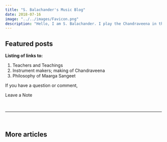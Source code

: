 ```yaml
---
title: "S. Balachander's Music Blog"
date: 2018-07-16
image: "../../images/Favicon.png"
description: "Hello, I am S. Balachander. I play the Chandraveena in the Dhrupad style, a traditional style of Maarga Sangeet. Welcome to my Music Blog - a collection of my ideas, thoughts and understanding about music, its origins, my teachers, my instruments and many more topics. Read on to find out more!"
---
```

## Featured posts

**Listing of links to:**
1. Teachers and Teachings
2. Instrument makers; making of Chandraveena
3. Philosophy of Maarga Sangeet

<notice-box>
If you have a question or comment,

<my-button to="/contact/">Leave a Note</my-button>

</notice-box>

<br>
<hr>
<br>

## More articles

<div><blog-index></blog-index></div><br>
